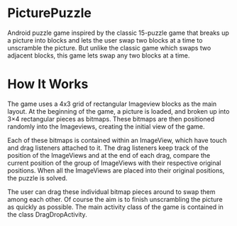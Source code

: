 PicturePuzzle
=============

Android puzzle game inspired by the classic 15-puzzle game that breaks up a picture into blocks and lets the user swap two blocks at a time to unscramble the picture. But unlike the classic game which swaps two adjacent blocks, this game lets swap any two blocks at a time.

How It Works
==============
The game uses a 4x3 grid of rectangular Imageview blocks as the main layout. At the beginning of the game, a picture is loaded, and broken up into 3×4 rectangular pieces as bitmaps. These bitmaps are then positioned randomly into the Imageviews, creating the initial view of the game.

Each of these bitmaps is contained within an ImageView, which have touch and drag listeners attached to it. The drag listeners keep track of the position of the ImageViews and at the end of each drag, compare the current position of the group of ImageViews with their respective original positions. When all the ImageViews are placed into their original positions, the puzzle is solved.

The user can drag these individual bitmap pieces around to swap them among each other. Of course the aim is to finish unscrambling the picture as quickly as possible. The main activity class of the game is contained in the class DragDropActivity.

